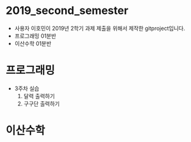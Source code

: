 # 2019_second_semester

* 사용자 이호민이 2019년 2학기 과제 제출을 위해서 제작한 gitproject입니다.
* 프로그래밍 01분반
* 이산수학 01분반


# 프로그래밍
* 3주차 실습
  1. 달력 출력하기
  2. 구구단 출력하기


# 이산수학
